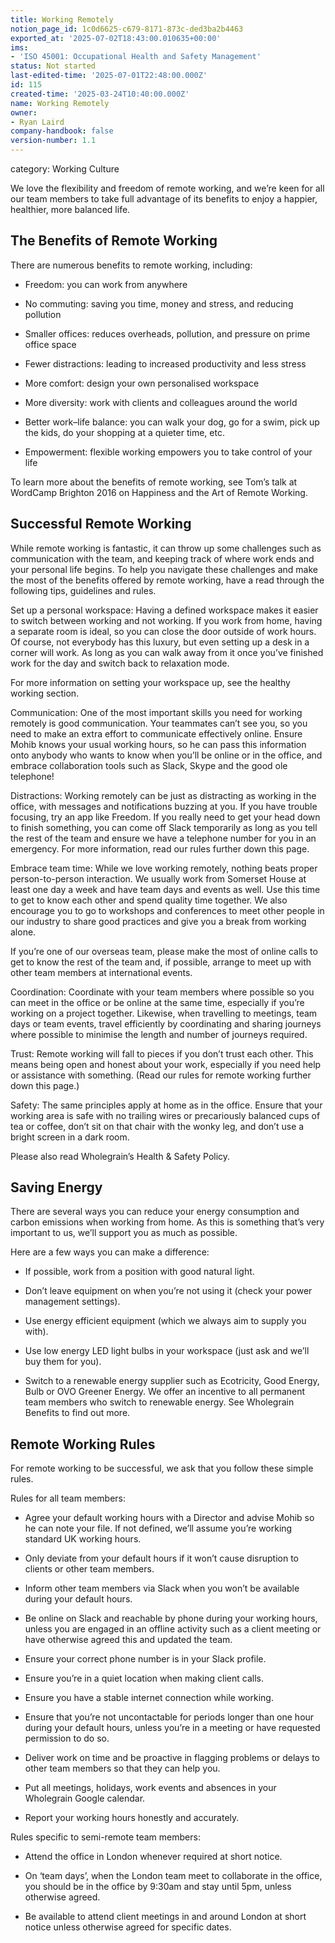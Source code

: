 ```yaml
---
title: Working Remotely
notion_page_id: 1c0d6625-c679-8171-873c-ded3ba2b4463
exported_at: '2025-07-02T18:43:00.010635+00:00'
ims:
- 'ISO 45001: Occupational Health and Safety Management'
status: Not started
last-edited-time: '2025-07-01T22:48:00.000Z'
id: 115
created-time: '2025-03-24T10:40:00.000Z'
name: Working Remotely
owner:
- Ryan Laird
company-handbook: false
version-number: 1.1
---
```


category: Working Culture

We love the flexibility and freedom of remote working, and we’re keen for all our team members to take full advantage of its benefits to enjoy a happier, healthier, more balanced life.

## The Benefits of Remote Working

There are numerous benefits to remote working, including:

- Freedom: you can work from anywhere

- No commuting: saving you time, money and stress, and reducing pollution

- Smaller offices: reduces overheads, pollution, and pressure on prime office space

- Fewer distractions: leading to increased productivity and less stress

- More comfort: design your own personalised workspace

- More diversity: work with clients and colleagues around the world

- Better work–life balance: you can walk your dog, go for a swim, pick up the kids, do your shopping at a quieter time, etc.

- Empowerment: flexible working empowers you to take control of your life

To learn more about the benefits of remote working, see Tom’s talk at WordCamp Brighton 2016 on Happiness and the Art of Remote Working.

## Successful Remote Working

While remote working is fantastic, it can throw up some challenges such as communication with the team, and keeping track of where work ends and your personal life begins. To help you navigate these challenges and make the most of the benefits offered by remote working, have a read through the following tips, guidelines and rules.

Set up a personal workspace: Having a defined workspace makes it easier to switch between working and not working. If you work from home, having a separate room is ideal, so you can close the door outside of work hours. Of course, not everybody has this luxury, but even setting up a desk in a corner will work. As long as you can walk away from it once you’ve finished work for the day and switch back to relaxation mode.

For more information on setting your workspace up, see the healthy working section.

Communication: One of the most important skills you need for working remotely is good communication. Your teammates can’t see you, so you need to make an extra effort to communicate effectively online. Ensure Mohib knows your usual working hours, so he can pass this information onto anybody who wants to know when you’ll be online or in the office, and embrace collaboration tools such as Slack, Skype and the good ole telephone!

Distractions: Working remotely can be just as distracting as working in the office, with messages and notifications buzzing at you. If you have trouble focusing, try an app like Freedom. If you really need to get your head down to finish something, you can come off Slack temporarily as long as you tell the rest of the team and ensure we have a telephone number for you in an emergency. For more information, read our rules further down this page.

Embrace team time: While we love working remotely, nothing beats proper person-to-person interaction. We usually work from Somerset House at least one day a week and have team days and events as well. Use this time to get to know each other and spend quality time together. We also encourage you to go to workshops and conferences to meet other people in our industry to share good practices and give you a break from working alone.

If you’re one of our overseas team, please make the most of online calls to get to know the rest of the team and, if possible, arrange to meet up with other team members at international events.

Coordination: Coordinate with your team members where possible so you can meet in the office or be online at the same time, especially if you’re working on a project together. Likewise, when travelling to meetings, team days or team events, travel efficiently by coordinating and sharing journeys where possible to minimise the length and number of journeys required.

Trust: Remote working will fall to pieces if you don’t trust each other. This means being open and honest about your work, especially if you need help or assistance with something. (Read our rules for remote working further down this page.)

Safety: The same principles apply at home as in the office. Ensure that your working area is safe with no trailing wires or precariously balanced cups of tea or coffee, don’t sit on that chair with the wonky leg, and don’t use a bright screen in a dark room.

Please also read Wholegrain’s Health & Safety Policy.

## Saving Energy

There are several ways you can reduce your energy consumption and carbon emissions when working from home. As this is something that’s very important to us, we’ll support you as much as possible.

Here are a few ways you can make a difference:

- If possible, work from a position with good natural light.

- Don’t leave equipment on when you’re not using it (check your power management settings).

- Use energy efficient equipment (which we always aim to supply you with).

- Use low energy LED light bulbs in your workspace (just ask and we’ll buy them for you).

- Switch to a renewable energy supplier such as Ecotricity, Good Energy, Bulb or OVO Greener Energy. We offer an incentive to all permanent team members who switch to renewable energy. See Wholegrain Benefits to find out more.

## Remote Working Rules

For remote working to be successful, we ask that you follow these simple rules.

Rules for all team members:

- Agree your default working hours with a Director and advise Mohib so he can note your file. If not defined, we’ll assume you’re working standard UK working hours.

- Only deviate from your default hours if it won’t cause disruption to clients or other team members.

- Inform other team members via Slack when you won’t be available during your default hours.

- Be online on Slack and reachable by phone during your working hours, unless you are engaged in an offline activity such as a client meeting or have otherwise agreed this and updated the team.

- Ensure your correct phone number is in your Slack profile.

- Ensure you’re in a quiet location when making client calls.

- Ensure you have a stable internet connection while working.

- Ensure that you’re not uncontactable for periods longer than one hour during your default hours, unless you’re in a meeting or have requested permission to do so.

- Deliver work on time and be proactive in flagging problems or delays to other team members so that they can help you.

- Put all meetings, holidays, work events and absences in your Wholegrain Google calendar.

- Report your working hours honestly and accurately.

Rules specific to semi-remote team members:

- Attend the office in London whenever required at short notice.

- On ‘team days’, when the London team meet to collaborate in the office, you should be in the office by 9:30am and stay until 5pm, unless otherwise agreed.

- Be available to attend client meetings in and around London at short notice unless otherwise agreed for specific dates.